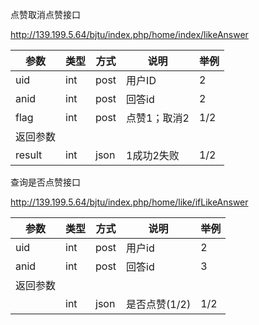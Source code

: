 点赞取消点赞接口

http://139.199.5.64/bjtu/index.php/home/index/likeAnswer

| 参数     | 类型   | 方式   | 说明      | 举例   |
| ------ | ---- | ---- | ------- | ---- |
| uid    | int  | post | 用户ID    | 2    |
| anid   | int  | post | 回答id    | 2    |
| flag   | int  | post | 点赞1；取消2 | 1/2  |
| 返回参数   |      |      |         |      |
| result | int  | json | 1成功2失败  | 1/2  |



查询是否点赞接口

http://139.199.5.64/bjtu/index.php/home/like/ifLikeAnswer

| 参数   | 类型   | 方式   | 说明        | 举例   |
| ---- | ---- | ---- | --------- | ---- |
| uid  | int  | post | 用户id      | 2    |
| anid | int  | post | 回答id      | 3    |
| 返回参数 |      |      |           |      |
|      | int  | json | 是否点赞(1/2) | 1/2  |

